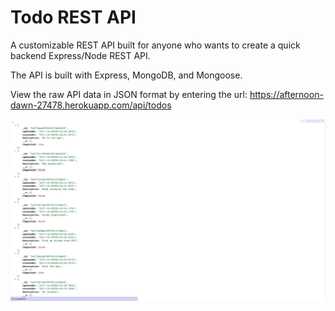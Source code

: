 # Todo REST API

A customizable REST API built for anyone who wants to create a quick backend Express/Node REST API.

The API is built with Express, MongoDB, and Mongoose.

View the raw API data in JSON format by entering the url: https://afternoon-dawn-27478.herokuapp.com/api/todos

![](/public/images/github_todoAPI_JSON.png)



